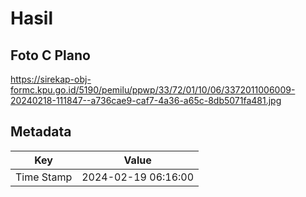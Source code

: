 # Hasil

## Foto C Plano

https://sirekap-obj-formc.kpu.go.id/5190/pemilu/ppwp/33/72/01/10/06/3372011006009-20240218-111847--a736cae9-caf7-4a36-a65c-8db5071fa481.jpg


## Metadata

| Key        | Value               |
| ---------- | ------------------- |
| Time Stamp | 2024-02-19 06:16:00 |



